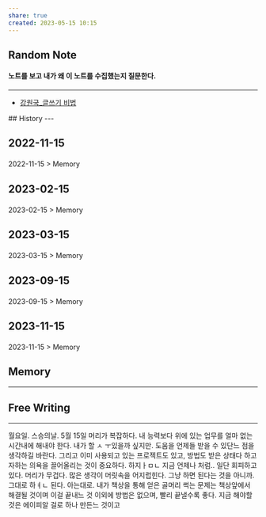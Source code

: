 ```yaml
---
share: true
created: 2023-05-15 10:15
---
```


## Random Note
#### 노트를 보고 내가 왜 이 노트를 수집했는지 질문한다.
---
<p><span><ul>
<li><a data-tooltip-position="top" aria-label="Infinity Drawer/강원국_글쓰기 비법.md" data-href="Infinity Drawer/강원국_글쓰기 비법.md" href="Infinity Drawer/강원국_글쓰기 비법.md" class="internal-link" target="_blank" rel="noopener">강원국_글쓰기 비법</a></li>
</ul></span></p>
## History
---
<h2><span><p>2022-11-15</p></span></h2><p><span><p><span alt="2022-11-15 > Memory" src="2022-11-15#Memory" class="internal-embed">2022-11-15 &gt; Memory</span></p></span></p><h2><span><p>2023-02-15</p></span></h2><p><span><p><span alt="2023-02-15 > Memory" src="2023-02-15#Memory" class="internal-embed">2023-02-15 &gt; Memory</span></p></span></p><h2><span><p>2023-03-15</p></span></h2><p><span><p><span alt="2023-03-15 > Memory" src="2023-03-15#Memory" class="internal-embed">2023-03-15 &gt; Memory</span></p></span></p><h2><span><p>2023-09-15</p></span></h2><p><span><p><span alt="2023-09-15 > Memory" src="2023-09-15#Memory" class="internal-embed">2023-09-15 &gt; Memory</span></p></span></p><h2><span><p>2023-11-15</p></span></h2><p><span><p><span alt="2023-11-15 > Memory" src="2023-11-15#Memory" class="internal-embed">2023-11-15 &gt; Memory</span></p></span></p>


## Memory
---




## Free Writing
---
월요일. 스승의날. 5월 15일
머리가 복잡하다. 내 능력보다 위에 있는 업무를 얼마 없는 시간내에 해내야 한다.
내가 할 ㅅ ㅜ있을까 싶지만. 도움을 언제들 받을 수 있단느 점을 생각하길 바란다.
그리고 이미 사용되고 있는 프로젝트도 있고, 방법도 받은 상태다
하고자하는 의욕을 끌어올리는 것이 중요하다.
하지ㅏㅁㄴ 지금 언제나 처럼.. 일단 회피하고 있다. 머리가 무겁다. 많은 생각이 머릿속을 어지럽힌다.
그냥 하면 된다는 것을 아니까. 그대로 하ㅕㄴ 된다. 아는대로.
내가 책상을 통해 얻은 골머리 썩는 문제는 책상앞에서 해결될 것이며 이걸 끝내느 것 이외에 방법은 없으며, 빨리 끝낼수록 좋다.
지금 해야할 것은 에이피알 걸로 하나 만든느 것이고
